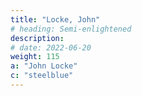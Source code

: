```yaml
---
title: "Locke, John"
# heading: Semi-enlightened
description: 
# date: 2022-06-20
weight: 115
a: "John Locke"
c: "steelblue"
---
```


